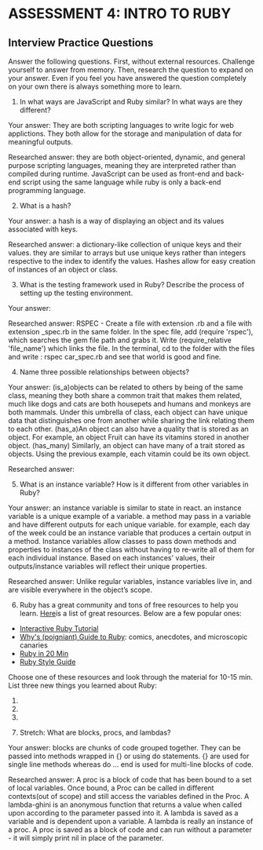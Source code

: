 # ASSESSMENT 4: INTRO TO RUBY
## Interview Practice Questions

Answer the following questions. First, without external resources. Challenge yourself to answer from memory. Then, research the question to expand on your answer. Even if you feel you have answered the question completely on your own there is always something more to learn.

1. In what ways are JavaScript and Ruby similar? In what ways are they different?

  Your answer:
  They are both scripting languages to write logic for web applictions. They
  both allow for the storage and manipulation of data for meaningful outputs.

  Researched answer:
  they are both object-oriented, dynamic, and general purpose scripting languages,
  meaning they are interpreted rather than compiled during runtime. JavaScript can
  be used as front-end and back-end script using the same language while ruby is
  only a back-end programming language.




2. What is a hash?

  Your answer:
  a hash is a way of displaying an object and its values associated with keys.

  Researched answer:
  a dictionary-like collection of unique keys and their values. they are similar to
  arrays but use unique keys rather than integers respective to the index to identify
  the values. Hashes allow for easy creation of instances of an object or class.



3. What is the testing framework used in Ruby? Describe the process of setting up the testing environment.

  Your answer:

  Researched answer:
  RSPEC - Create a file with extension .rb and a file with extension _spec.rb in the same folder.
  In the spec file, add (require 'rspec'), which searches the gem file path and grabs it. Write
  (require_relative 'file_name') which links the file. In the terminal, cd to the folder with the
  files and write :
  rspec car_spec.rb
  and see that world is good and fine.



4. Name three possible relationships between objects?

  Your answer:
  (is_a)objects can be related to others by being of the same class, meaning they both share
  a common trait that makes them related, much like dogs and cats are both housepets and
  humans and monkeys are both mammals. Under this umbrella of class, each object can have
  unique data that distinguishes one from another while sharing the link relating them to
  each other. (has_a)An object can also have a quality that is stored as an object. For example,
  an object Fruit can have its vitamins stored in another object. (has_many) Similarly, an
  object can have many of a trait stored as objects. Using the previous example, each vitamin
  could be its own object.

  Researched answer:



5. What is an instance variable? How is it different from other variables in Ruby?

  Your answer:
  an instance variable is similar to state in react. an instance variable is a unique
  example of a variable. a method may pass in a variable and have different outputs for
  each unique variable. for example, each day of the week could be an instance variable
  that produces a certain output in a method. Instance variables allow classes to pass down
  methods and properties to instances of the class without having to re-write all of them
  for each individual instance. Based on each instances' values, their outputs/instance
    variables will reflect their unique properties.

  Researched answer:
  Unlike regular variables, instance variables live in, and are visible everywhere in the
  object’s scope.


6. Ruby has a great community and tons of free resources to help you learn. [Here](https://www.ruby-lang.org/en/documentation/)is a list of great resources. Below are a few popular ones:
- [Interactive Ruby Tutorial](http://tryruby.org/levels/1/challenges/0)
- [Why's (poigniant) Guide to Ruby](http://poignant.guide/book/chapter-1.html): comics, anecdotes, and microscopic canaries
- [Ruby in 20 Min](https://www.ruby-lang.org/en/documentation/quickstart/)
- [Ruby Style Guide](https://rubystyle.guide/)

Choose one of these resources and look through the material for 10-15 min. List three new things you learned about Ruby:

1)

2)

3)


7. Stretch: What are blocks, procs, and lambdas?

  Your answer:
  blocks are chunks of code grouped together. They can be passed into methods wrapped in
  {} or using do statements. {} are used for single line methods whereas do ... end is used
  for multi-line blocks of code.

  Researched answer:
  A proc is a block of code that has been bound to a set of local variables. Once bound,
  a Proc can be called in different contexts(out of scope) and still access the
  variables defined in the Proc. A lambda-ghini is an anonymous function that returns
  a value when called upon according to the parameter passed into it. A lambda is saved
  as a variable and is dependent upon a variable. A lambda is really an instance of a proc.
  A proc is saved as a block of code and can run without a parameter - it will simply print
  nil in place of the parameter.
